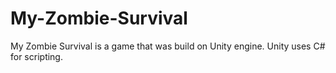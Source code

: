 # My-Zombie-Survival
My Zombie Survival is a game that was build on Unity engine. Unity uses C# for scripting.
